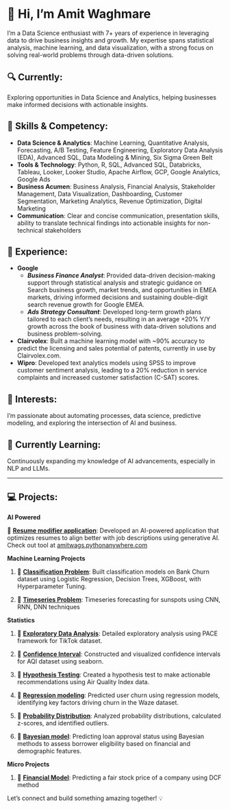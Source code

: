 # 👋 Hi, I’m Amit Waghmare

I’m a Data Science enthusiast with 7+ years of experience in leveraging data to drive business insights and growth. My expertise spans statistical analysis, machine learning, and data visualization, with a strong focus on solving real-world problems through data-driven solutions.

## 🔍 Currently:
Exploring opportunities in Data Science and Analytics, helping businesses make informed decisions with actionable insights.

## 🧠 Skills & Competency:
- **Data Science & Analytics**: Machine Learning, Quantitative Analysis, Forecasting, A/B Testing, Feature Engineering, Exploratory Data Analysis (EDA), Advanced SQL, Data Modeling & Mining, Six Sigma Green Belt
- **Tools & Technology**: Python, R, SQL, Advanced SQL, Databricks, Tableau, Looker, Looker Studio, Apache Airflow, GCP, Google Analytics, Google Ads
- **Business Acumen**: Business Analysis, Financial Analysis, Stakeholder Management, Data Visualization, Dashboarding, Customer Segmentation, Marketing Analytics, Revenue Optimization, Digital Marketing
- **Communication**: Clear and concise communication, presentation skills, ability to translate technical findings into actionable insights for non-technical stakeholders

## 🚀 Experience:
- **Google**
   - ***Business Finance Analyst***: Provided data-driven decision-making support through statistical analysis and strategic guidance on Search business growth, market trends, and opportunities in EMEA markets, driving informed decisions and sustaining double-digit search revenue growth for Google EMEA.
   - ***Ads Strategy Consultant***: Developed long-term growth plans tailored to each client’s needs, resulting in an average +20% Y/Y growth across the book of business with data-driven solutions and business problem-solving.
- **Clairvolex**: Built a machine learning model with ~90% accuracy to predict the licensing and sales potential of patents, currently in use by Clairvolex.com.
- **Wipro**: Developed text analytics models using SPSS to improve customer sentiment analysis, leading to a 20% reduction in service complaints and increased customer satisfaction (C-SAT) scores.


## 🎯 Interests:
I’m passionate about automating processes, data science, predictive modeling, and exploring the intersection of AI and business.

## 🌱 Currently Learning:
Continuously expanding my knowledge of AI advancements, especially in NLP and LLMs.

---

## 💻 Projects:

**AI Powered**

🔗 **[Resume modifier application](https://github.com/aawaghmare/resume-modifier-app)**: Developed an AI-powered application that optimizes resumes to align better with job descriptions using generative AI. Check out tool at [amitwags.pythonanywhere.com](https://amitwags.pythonanywhere.com/)

**Machine Learning Projects**

1) 🔗 **[Classification Problem](https://github.com/aawaghmare/statistics/blob/main/machine-learning/kaggle-projects/Binary%20Classification%20with%20a%20Bank%20Churn%20Dataset/predict-churn.ipynb)**: Built classification models on Bank Churn dataset using Logistic Regression, Decision Trees, XGBoost, with Hyperparameter Tuning.

2) 🔗 **[Timeseries Problem](https://github.com/aawaghmare/statistics/blob/main/machine-learning/nlp/sunspot/Sunspots_CNN_RNN_DNN.ipynb.ipynb)**: Timeseries forecasting for sunspots using CNN, RNN, DNN techniques

**Statistics**

1) 🔗 **[Exploratory Data Analysis](https://github.com/aawaghmare/statistics/blob/main/eda/eda-tiktok-project-lab.ipynb)**: Detailed exploratory analysis using PACE framework for TikTok dataset.
   
2) 🔗 **[Confidence Interval](https://github.com/aawaghmare/statistics/blob/main/confidence_intervals/Confidence%20Interval.ipynb)**: Constructed and visualized confidence intervals for AQI dataset using seaborn.

3) 🔗 **[Hypothesis Testing](https://github.com/aawaghmare/statistics/blob/main/hypothesis-testing/hypothesis-testing.ipynb)**: Created a hypothesis test to make actionable recommendations using Air Quality Index data.

4) 🔗 **[Regression modeling](https://github.com/aawaghmare/statistics/blob/main/regression/regression-modeling.ipynb)**: Predicted user churn using regression models, identifying key factors driving churn in the Waze dataset.
   
5) 🔗 **[Probability Distribution](https://github.com/aawaghmare/statistics/blob/main/probability-distribution/probability-distributions.ipynb)**: Analyzed probability distributions, calculated z-scores, and identified outliers.
   
6) 🔗 **[Bayesian model](https://github.com/aawaghmare/statistics/blob/main/micro-projects/Bayesian_model.ipynb)**: Predicting loan approval status using Bayesian methods to assess borrower eligibility based on financial and demographic features.


**Micro Projects**

1) 🔗 **[Financial Model](https://github.com/aawaghmare/statistics/blob/main/micro-projects/DCF-model-yfinance.ipynb)**: Predicting a fair stock price of a company using DCF method

Let’s connect and build something amazing together! 💡

<!---
aawaghmare/aawaghmare is a ✨ special ✨ repository because its `README.md` (this file) appears on your GitHub profile.
You can click the Preview link to take a look at your changes.
--->
